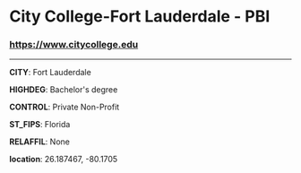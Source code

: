 # City College-Fort Lauderdale - PBI
### https://www.citycollege.edu
---
**CITY**: Fort Lauderdale

**HIGHDEG**: Bachelor's degree

**CONTROL**: Private Non-Profit

**ST_FIPS**: Florida

**RELAFFIL**: None

**location**: 26.187467, -80.1705